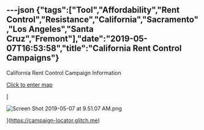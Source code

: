 ---json
{"tags":["Tool","Affordability","Rent Control","Resistance","California","Sacramento","Los Angeles","Santa Cruz","Fremont"],"date":"2019-05-07T16:53:58","title":"California Rent Control Campaigns"}
---

California Rent Control Campaign Information

[Click to enter map](https://campaign-locator.glitch.me)

[

![Screen Shot 2019-05-07 at 9.51.07 AM.png](/assets/uploads/Screen+Shot+2019-05-07+at+9.51.07+AM.png)

](https://campaign-locator.glitch.me)